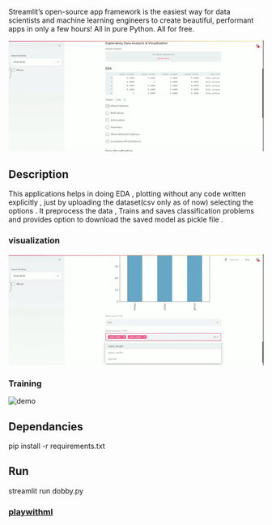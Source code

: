 Streamlit’s open-source app framework is the easiest way for data scientists and machine learning engineers to create beautiful, performant apps in only a few hours!  All in pure Python. All for free.

![demo](gifs/1.gif)

## Description
This applications helps in doing EDA , plotting  without any code written explicitly , just by uploading the dataset(csv only as of now) selecting the options .
It preprocess the data , Trains and saves classification problems and provides option to download the saved model as pickle file . 

### visualization
![demo](gifs/2.gif)

### Training
![demo](gifs/3.gif)

## Dependancies

pip install -r requirements.txt

## Run
streamlit run dobby.py
### [playwithml](https://play-with-ml.herokuapp.com/)
